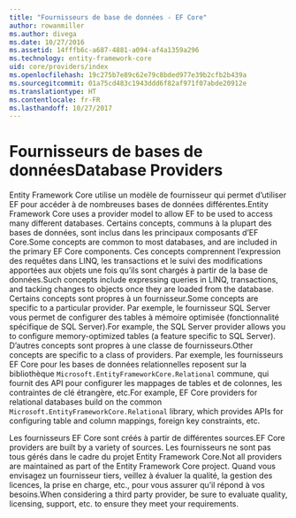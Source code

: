```yaml
---
title: "Fournisseurs de base de données - EF Core"
author: rowanmiller
ms.author: divega
ms.date: 10/27/2016
ms.assetid: 14fffb6c-a687-4881-a094-af4a1359a296
ms.technology: entity-framework-core
uid: core/providers/index
ms.openlocfilehash: 19c275b7e89c62e79c8bded977e39b2cfb2b439a
ms.sourcegitcommit: 01a75cd483c1943ddd6f82af971f07abde20912e
ms.translationtype: HT
ms.contentlocale: fr-FR
ms.lasthandoff: 10/27/2017
---
```

# <a name="database-providers"></a><span data-ttu-id="4bb46-102">Fournisseurs de bases de données</span><span class="sxs-lookup"><span data-stu-id="4bb46-102">Database Providers</span></span>

<span data-ttu-id="4bb46-103">Entity Framework Core utilise un modèle de fournisseur qui permet d’utiliser EF pour accéder à de nombreuses bases de données différentes.</span><span class="sxs-lookup"><span data-stu-id="4bb46-103">Entity Framework Core uses a provider model to allow EF to be used to access many different databases.</span></span> <span data-ttu-id="4bb46-104">Certains concepts, communs à la plupart des bases de données, sont inclus dans les principaux composants d’EF Core.</span><span class="sxs-lookup"><span data-stu-id="4bb46-104">Some concepts are common to most databases, and are included in the primary EF Core components.</span></span> <span data-ttu-id="4bb46-105">Ces concepts comprennent l’expression des requêtes dans LINQ, les transactions et le suivi des modifications apportées aux objets une fois qu’ils sont chargés à partir de la base de données.</span><span class="sxs-lookup"><span data-stu-id="4bb46-105">Such concepts include expressing queries in LINQ, transactions, and tacking changes to objects once they are loaded from the database.</span></span> <span data-ttu-id="4bb46-106">Certains concepts sont propres à un fournisseur.</span><span class="sxs-lookup"><span data-stu-id="4bb46-106">Some concepts are specific to a particular provider.</span></span> <span data-ttu-id="4bb46-107">Par exemple, le fournisseur SQL Server vous permet de configurer des tables à mémoire optimisée (fonctionnalité spécifique de SQL Server).</span><span class="sxs-lookup"><span data-stu-id="4bb46-107">For example, the SQL Server provider allows you to configure memory-optimized tables (a feature specific to SQL Server).</span></span> <span data-ttu-id="4bb46-108">D’autres concepts sont propres à une classe de fournisseurs.</span><span class="sxs-lookup"><span data-stu-id="4bb46-108">Other concepts are specific to a class of providers.</span></span> <span data-ttu-id="4bb46-109">Par exemple, les fournisseurs EF Core pour les bases de données relationnelles reposent sur la bibliothèque `Microsoft.EntityFrameworkCore.Relational` commune, qui fournit des API pour configurer les mappages de tables et de colonnes, les contraintes de clé étrangère, etc.</span><span class="sxs-lookup"><span data-stu-id="4bb46-109">For example, EF Core providers for relational databases build on the common `Microsoft.EntityFrameworkCore.Relational` library, which provides APIs for configuring table and column mappings, foreign key constraints, etc.</span></span>

<span data-ttu-id="4bb46-110">Les fournisseurs EF Core sont créés à partir de différentes sources.</span><span class="sxs-lookup"><span data-stu-id="4bb46-110">EF Core providers are built by a variety of sources.</span></span> <span data-ttu-id="4bb46-111">Les fournisseurs ne sont pas tous gérés dans le cadre du projet Entity Framework Core.</span><span class="sxs-lookup"><span data-stu-id="4bb46-111">Not all providers are maintained as part of the Entity Framework Core project.</span></span> <span data-ttu-id="4bb46-112">Quand vous envisagez un fournisseur tiers, veillez à évaluer la qualité, la gestion des licences, la prise en charge, etc., pour vous assurer qu’il répond à vos besoins.</span><span class="sxs-lookup"><span data-stu-id="4bb46-112">When considering a third party provider, be sure to evaluate quality, licensing, support, etc. to ensure they meet your requirements.</span></span>
